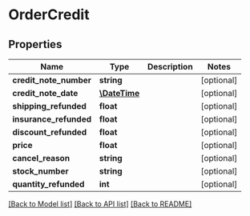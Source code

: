 # OrderCredit

## Properties
Name | Type | Description | Notes
------------ | ------------- | ------------- | -------------
**credit_note_number** | **string** |  | [optional] 
**credit_note_date** | [**\DateTime**](\DateTime.md) |  | [optional] 
**shipping_refunded** | **float** |  | [optional] 
**insurance_refunded** | **float** |  | [optional] 
**discount_refunded** | **float** |  | [optional] 
**price** | **float** |  | [optional] 
**cancel_reason** | **string** |  | [optional] 
**stock_number** | **string** |  | [optional] 
**quantity_refunded** | **int** |  | [optional] 

[[Back to Model list]](../README.md#documentation-for-models) [[Back to API list]](../README.md#documentation-for-api-endpoints) [[Back to README]](../README.md)


